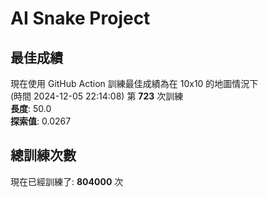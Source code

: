 
# AI Snake Project

## **最佳成績**



























































































































現在使用 GitHub Action 訓練最佳成績為在 10x10 的地圖情況下  
(時間 2024-12-05 22:14:08) 第 **723** 次訓練  
**長度**: 50.0  
**探索值**: 0.0267























































































































































































































































## 總訓練次數
現在已經訓練了: **804000** 次
